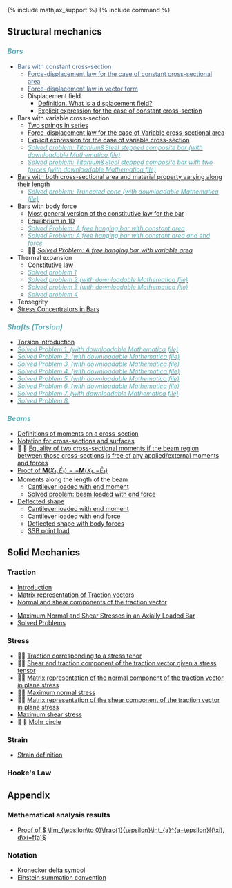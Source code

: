 {% include mathjax_support %}
{% include command %}


## Structural mechanics

### <span style="color:#5faeb6; font-style:italic">Bars </span>

*  <span style="color:#3f6184; font-weight:normal"> Bars with constant cross-section </span>
    * [<span style="color:#3f6184">Force-displacement law for the case of constant cross-sectional area</span>](Bars/Bars.md)
    * [<span style="color:#3f6184">Force-displacement law in vector form</span>](./Bars/VectorFormHookesLaw.md)
    * Displacement field
        - [Definition. What is a displacement field?](Bars/Bars2.md)
        - [Explicit expression for the case of constant cross-section](Bars/Bars3.md)
* Bars with variable cross-section 
    * [Two springs in series](./Bars/SpringsInSeries.md)
    *   [Force-displacement law for the case of Variable cross-sectional area](Bars/Bars4.md)
    -  [Explicit expression for the case of variable cross-section](Bars/Bars5_2.md)
    -  [<span style="color:#5faeb6; font-style:italic">Solved problem: Titanium&Steel stepped composite bar (with downloadable Mathematica file)</span> ](./Bars/SegmentedComposite.md)
    -  [ <span style="color:#5faeb6; font-style:italic"> Solved problem: Titanium&Steel stepped composite bar with two forces (with downloadable Mathematica file) </span>](./Bars/SegmentedComposite2.md) 
* [Bars with both cross-sectional area and material property varying along their length](Bars/Bars6.md)
    -   [<span style="color:#5faeb6; font-style:italic"> Solved problem: Truncated cone (with downloadable Mathematica file) </span>](./Bars/TruncatedCone.md) 
* Bars with body force
  -  [Most general version of the constitutive law for the bar](Bars/BodyForce1.md)
  -   [Equilibrium in 1D](Bars/BodyForce2.md)
    -  [<span style="color:#5faeb6; font-style:italic">Solved Problem: A free hanging bar with constant area</span>](Bars/HangingBar1.md)
    -  [<span style="color:#5faeb6">_Solved Problem: A free hanging bar with constant area and end force_</span>](Bars/HangingBar3.md) <!--:#778899-->
    - :construction::construction: [_Solved Problem: A free hanging bar with variable area_](Bars/HangingBar2.md)     
* Thermal expansion
    *  [Constitutive law](./Bars/ThermalExpansion1.md)
    *  [<span style="color:#5faeb6; font-style:italic">Solved problem 1</span>](./Bars/ThermalStressesSP1.md)
    *   [<span style="color:#5faeb6; font-style:italic">Solved problem 2 (with downloadable Mathematica file)</span>](./Bars/ThermalStressesSP2.md)
    *   [<span style="color:#5faeb6; font-style:italic">Solved problem 3 (with downloadable Mathematica file)</span>](./Bars/ThermalStressesSP3.md)
    *  [<span style="color:#5faeb6; font-style:italic">Solved problem 4</span>](./Bars/ThermalStressesSP4.md)
* Tensegrity
*  [Stress Concentrators in Bars](Bars7.md)

### <span style="color:#5faeb6; font-style:italic">Shafts (Torsion)</span>

 *  [Torsion introduction](./Torsion/Torsion1.md)
 * [<span style="color:#5faeb6; font-style:italic"> Solved Problem 1. (with downloadable Mathematica file)</span>](./Torsion/SP1.md)
 * [<span style="color:#5faeb6; font-style:italic"> Solved Problem 2. (with downloadable Mathematica file)</span>](./Torsion/SP2.md)
 * [<span style="color:#5faeb6; font-style:italic"> Solved Problem 3. (with downloadable Mathematica file)</span>](./Torsion/SP3.md)
 * [<span style="color:#5faeb6; font-style:italic"> Solved Problem 4. (with downloadable Mathematica file)</span>](./Torsion/SP4.md)
 * [<span style="color:#5faeb6; font-style:italic"> Solved Problem 5. (with downloadable Mathematica file)</span>](./Torsion/SP5.md)
 * [<span style="color:#5faeb6; font-style:italic"> Solved Problem 6. (with downloadable Mathematica file)</span>](./Torsion/SP6.md)
 * [<span style="color:#5faeb6; font-style:italic"> Solved Problem 7. (with downloadable Mathematica file)</span>](./Torsion/SP7.md)
 * [<span style="color:#5faeb6; font-style:italic"> Solved Problem 8. </span>](./Torsion/SP8.md)


    

### <span style="color:#5faeb6; font-style:italic">Beams </span>
*  [Definitions of moments on a cross-section](Beams/MomentsOnCrosssection.md)
* [Notation for cross-sections and surfaces](Beams/CrossSectiosnSurfacesDef.md)
*  :construction: :construction: [Equality of two cross-sectional moments if the beam region between those cross-sections is free of any applied/external moments and forces](Beams/ConstancyOfMoments.md)   
*  [Proof of $\boldsymbol{M}(X_1,\hat{E}_1)=-\boldsymbol{M}(X_1,-\hat{E}_1)$](Beams/MomentsThirdLaw.md)
* Moments along the length of the beam
    * [Cantilever loaded with end moment](Beams/EndMomentMoment.md)
    * [Solved problem: beam loaded with end force](Beams/EndForceCantilever.md)     
* [Deflected shape](Beams/Beams1.md)
    * [Cantilever loaded with end moment](Beams/EndMomentShape.md) 
    * [Cantilever loaded with end force](Beams/EndForceShape.md) 
    * [Deflected shape with body forces](Beams/SSBUniformDistribution.md)
    * [SSB point load](Beams/SSBPointLoad.md)


## Solid Mechanics

### Traction

* [Introduction](Traction/Introduction.md)
* [Matrix representation of Traction vectors](Traction/TractionsInBars.md)
* [Normal and shear components of the traction vector](Traction/NormalShearComponents.md)
<!-- * [Shear tractions](Traction/ShearTraction1.md) -->
* [Maximum Normal and Shear Stresses in an Axially Loaded Bar](Traction/Max.md)
* [Solved Problems](Traction/SPTraction.md)

### Stress

* :construction::construction: [Traction corresponding to a stress tenor](Stress/Traction.md)
* :construction::construction: [Shear and traction component of the traction vector given a stress tensor](Stress/Stress2.md)
* :construction::construction: [Matrix representation of the normal component of the traction vector in plane stress](Stress/Stress3.md) 
* :construction::construction: [Maximum normal stress](Stress/Stress4.md)
* :construction::construction: [Matrix representation of the shear component of the traction vector in plane stress](Stress/Stress5.md) 
* [Maximum shear stress](Stress/Stress6.md)
* :construction: :construction: [Mohr circle](Stress/Stress7.md)


### Strain

* [Strain definition](Strain/Strain1.md)

### Hooke's Law



## Appendix

### Mathematical analysis results

*  [Proof of  $ \lim_{\epsilon\to 0}\frac{1}{\epsilon}\int_{a}^{a+\epsilon}f(\xi)\, d\xi=f(a)$](Bars/Leibnitz.md)

### Notation
    
* [Kronecker delta symbol](https://appliedmechanicslab.github.io/appliedmechanicslab/course_notes/ENGN1370/KroneckerDeltaSymbol.html)
* [Einstein summation convention](https://appliedmechanicslab.github.io/appliedmechanicslab/course_notes/ENGN1370/ESC.html)
